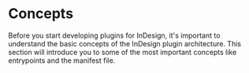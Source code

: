 # Concepts

Before you start developing plugins for InDesign, it's important to understand the basic concepts of the InDesign plugin architecture. This section will introduce you to some of the most important concepts like entrypoints and the manifest file.
